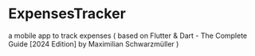 # ExpensesTracker
a mobile app to track expenses ( based on Flutter &amp; Dart - The Complete Guide [2024 Edition] by Maximilian Schwarzmüller )
